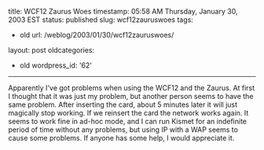 title: WCF12 Zaurus Woes
timestamp: 05:58 AM Thursday, January 30, 2003 EST
status: published
slug: wcf12zauruswoes
tags:
- old
url: /weblog/2003/01/30/wcf12zauruswoes/

layout: post
oldcategories:
- old
wordpress_id: '62'

---

Apparently I've got problems when using the WCF12 and the Zaurus.  At first I thought that it was just my problem, but another person seems to have the same problem.  After inserting the card, about 5 minutes later it will just magically stop working.  If we reinsert the card the network works again.  It seems to work fine in ad-hoc mode, and I can run Kismet for an indefinite period of time without any problems, but using IP with a WAP seems to cause some problems.  If anyone has some help, I would appreciate it.

